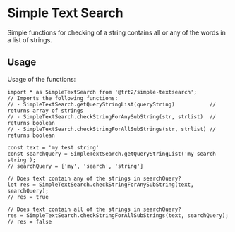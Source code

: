 # Simple Text Search

Simple functions for checking of a string contains all or any of the words in a list of strings.

## Usage

Usage of the functions:
```
import * as SimpleTextSearch from '@trt2/simple-textsearch';
// Imports the following functions:
// - SimpleTextSearch.getQueryStringList(queryString)           // returns array of strings
// - SimpleTextSearch.checkStringForAnySubString(str, strlist)  // returns boolean
// - SimpleTextSearch.checkStringForAllSubStrings(str, strlist) // returns boolean

const text = 'my test string'
const searchQuery = SimpleTextSearch.getQueryStringList('my search string');
// searchQuery = ['my', 'search', 'string']

// Does text contain any of the strings in searchQuery?
let res = SimpleTextSearch.checkStringForAnySubString(text, searchQuery); 
// res = true

// Does text contain all of the strings in searchQuery?
res = SimpleTextSearch.checkStringForAllSubStrings(text, searchQuery); 
// res = false
```